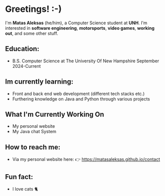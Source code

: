 # Greetings! :-)

I'm **Matas Aleksas** (he/him), a Computer Science student at **UNH**. I'm interested in **software engineering**, **motorsports**, **video games**, **working out**, and some other stuff. 

## **Education:**

- B.S. Computer Science at The University Of New Hampshire September 2024-Current

## **Im currently learning:**

- Front and back end web development (different tech stacks etc.)
- Furthering knowledge on Java and Python through various projects

## **What I'm Currently Working On**

- My personal website
- My Java chat System

## **How to reach me:**
- Via my personal website here: 👉 https://matasaleksas.github.io/contact

## **Fun fact:**
- I love cats 🐈
<!--
**Smokey269/Smokey269** is a ✨ _special_ ✨ repository because its `README.md` (this file) appears on your GitHub profile.

Here are some ideas to get you started:

- 🔭 I’m currently working on ...
- 🌱 I’m currently learning ...
- 👯 I’m looking to collaborate on ...
- 🤔 I’m looking for help with ...
- 💬 Ask me about ...
- 📫 How to reach me: ...
- 😄 Pronouns: ...
- ⚡ Fun fact: ...
-->
